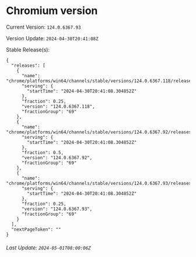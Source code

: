 # Chromium version

Current Version: `124.0.6367.93`

Version Update: `2024-04-30T20:41:08Z`

Stable Release(s):
```
{
  "releases": [
    {
      "name": "chrome/platforms/win64/channels/stable/versions/124.0.6367.118/releases/1714509668",
      "serving": {
        "startTime": "2024-04-30T20:41:08.304852Z"
      },
      "fraction": 0.25,
      "version": "124.0.6367.118",
      "fractionGroup": "69"
    },
    {
      "name": "chrome/platforms/win64/channels/stable/versions/124.0.6367.92/releases/1714509668",
      "serving": {
        "startTime": "2024-04-30T20:41:08.304852Z"
      },
      "fraction": 0.5,
      "version": "124.0.6367.92",
      "fractionGroup": "69"
    },
    {
      "name": "chrome/platforms/win64/channels/stable/versions/124.0.6367.93/releases/1714509668",
      "serving": {
        "startTime": "2024-04-30T20:41:08.304852Z"
      },
      "fraction": 0.25,
      "version": "124.0.6367.93",
      "fractionGroup": "69"
    }
  ],
  "nextPageToken": ""
}
```

###### Last Update: `2024-05-01T08:00:06Z`
        